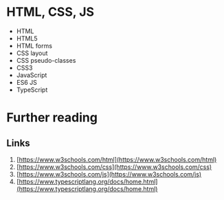 # HTML, CSS, JS

- HTML
- HTML5
- HTML forms
- CSS layout
- CSS pseudo-classes
- CSS3
- JavaScript
- ES6 JS
- TypeScript


 # Further reading

 ## Links
 1. [https://www.w3schools.com/html](https://www.w3schools.com/html)
 2. [https://www.w3schools.com/css](https://www.w3schools.com/css)
 3. [https://www.w3schools.com/js](https://www.w3schools.com/js)
 4. [https://www.typescriptlang.org/docs/home.html](https://www.typescriptlang.org/docs/home.html)
